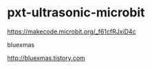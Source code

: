 # pxt-ultrasonic-microbit

https://makecode.microbit.org/_f61cfRJxiD4c

bluexmas

http://bluexmas.tistory.com